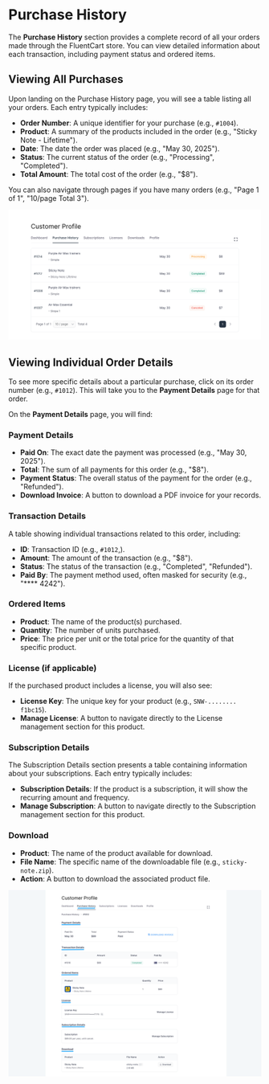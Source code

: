 # Purchase History

The **Purchase History** section provides a complete record of all your orders made through the FluentCart store. You can view detailed information about each transaction, including payment status and ordered items.

## Viewing All Purchases

Upon landing on the Purchase History page, you will see a table listing all your orders. Each entry typically includes:

* **Order Number**: A unique identifier for your purchase (e.g., `#1004`).
* **Product**: A summary of the products included in the order (e.g., "Sticky Note - Lifetime").
* **Date**: The date the order was placed (e.g., "May 30, 2025").
* **Status**: The current status of the order (e.g., "Processing", "Completed").
* **Total Amount**: The total cost of the order (e.g., "$8").

You can also navigate through pages if you have many orders (e.g., "Page 1 of 1", "10/page Total 3").

![Screenshot of Purchase History](/guide/public/images/customer-dashboard/purchase-history/purchase-history-1.png)


## Viewing Individual Order Details

To see more specific details about a particular purchase, click on its order number (e.g., `#1012`). This will take you to the **Payment Details** page for that order.

On the **Payment Details** page, you will find:

### Payment Details
* **Paid On**: The exact date the payment was processed (e.g., "May 30, 2025").
* **Total**: The sum of all payments for this order (e.g., "$8").
* **Payment Status**: The overall status of the payment for the order (e.g., "Refunded").
* **Download Invoice**: A button to download a PDF invoice for your records.

### Transaction Details 

A table showing individual transactions related to this order, including:

* **ID**: Transaction ID (e.g., `#1012`,).
* **Amount**: The amount of the transaction (e.g., "$8").
* **Status**: The status of the transaction (e.g., "Completed", "Refunded").
* **Paid By**: The payment method used, often masked for security (e.g., "**** 4242").

### Ordered Items
* **Product**: The name of the product(s) purchased.
* **Quantity**: The number of units purchased.
* **Price**: The price per unit or the total price for the quantity of that specific product.

### License (if applicable)
If the purchased product includes a license, you will also see:
* **License Key**: The unique key for your product (e.g., `SNW-........ f1bc15`).
* **Manage License**: A button to navigate directly to the License management section for this product.

### Subscription Details
The Subscription Details section presents a table containing information about your subscriptions. Each entry typically includes:

* **Subscription Details**: If the product is a subscription, it will show the recurring amount and frequency. 
* **Manage Subscription**: A button to navigate directly to the Subscription management section for this product.

### Download

* **Product**: The name of the product available for download.
* **File Name**: The specific name of the downloadable file (e.g., `sticky-note.zip`).
* **Action**: A button to download the associated product file.

![Screenshot of Purchase History](/guide/public/images/customer-dashboard/purchase-history/purchase-history-2.png)
